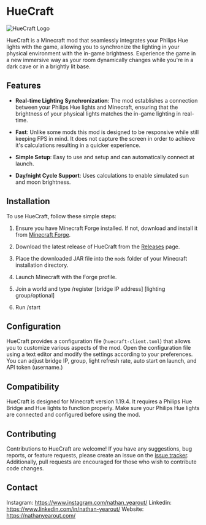# HueCraft

![HueCraft Logo]()

HueCraft is a Minecraft mod that seamlessly integrates your Philips Hue lights with the game, allowing you to synchronize the lighting in your physical environment with the in-game brightness. Experience the game in a new immersive way as your room dynamically changes while you're in a dark cave or in a brightly lit base.

## Features

- **Real-time Lighting Synchronization**: The mod establishes a connection between your Philips Hue lights and Minecraft, ensuring that the brightness of your physical lights matches the in-game lighting in real-time.

- **Fast**: Unlike some mods this mod is designed to be responsive while still keeping FPS in mind. It does not capture the screen in order to achieve it's calculations resulting in a quicker experience.
  
- **Simple Setup**: Easy to use and setup and can automatically connect at launch.

- **Day/night Cycle Support**: Uses calculations to enable simulated sun and moon brightness.

## Installation

To use HueCraft, follow these simple steps:

1. Ensure you have Minecraft Forge installed. If not, download and install it from [Minecraft Forge](https://files.minecraftforge.net/).

2. Download the latest release of HueCraft from the [Releases](https://github.com/NathanYearout/HueCraft/releases) page.

3. Place the downloaded JAR file into the `mods` folder of your Minecraft installation directory.

4. Launch Minecraft with the Forge profile.

5. Join a world and type /register [bridge IP address] [lighting group/optional]

6. Run /start

## Configuration

HueCraft provides a configuration file (`huecraft-client.toml`) that allows you to customize various aspects of the mod. Open the configuration file using a text editor and modify the settings according to your preferences. You can adjust bridge IP, group, light refresh rate, auto start on launch, and API token (username.)

## Compatibility

HueCraft is designed for Minecraft version 1.19.4. It requires a Philips Hue Bridge and Hue lights to function properly. Make sure your Philips Hue lights are connected and configured before using the mod.

## Contributing

Contributions to HueCraft are welcome! If you have any suggestions, bug reports, or feature requests, please create an issue on the [issue tracker](https://github.com/NathanYearout/HueCraft/issues). Additionally, pull requests are encouraged for those who wish to contribute code changes.

## Contact

Instagram: https://www.instagram.com/nathan_yearout/
Linkedin: https://www.linkedin.com/in/nathan-yearout/
Website: https://nathanyearout.com/
